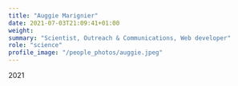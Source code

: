```yaml
---
title: "Auggie Marignier"
date: 2021-07-03T21:09:41+01:00
weight: 
summary: "Scientist, Outreach & Communications, Web developer"
role: "science"
profile_image: "/people_photos/auggie.jpeg"
---
```

2021
